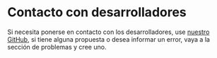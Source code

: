 # Contacto con desarrolladores

Si necesita ponerse en contacto con los desarrolladores, use [nuestro GitHub](https://github.com/lnp2pbot/bot), si tiene alguna propuesta o desea informar un error, vaya a la sección de problemas y cree uno.
